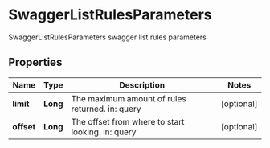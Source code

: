 

# SwaggerListRulesParameters

SwaggerListRulesParameters swagger list rules parameters
## Properties

Name | Type | Description | Notes
------------ | ------------- | ------------- | -------------
**limit** | **Long** | The maximum amount of rules returned. in: query |  [optional]
**offset** | **Long** | The offset from where to start looking. in: query |  [optional]



